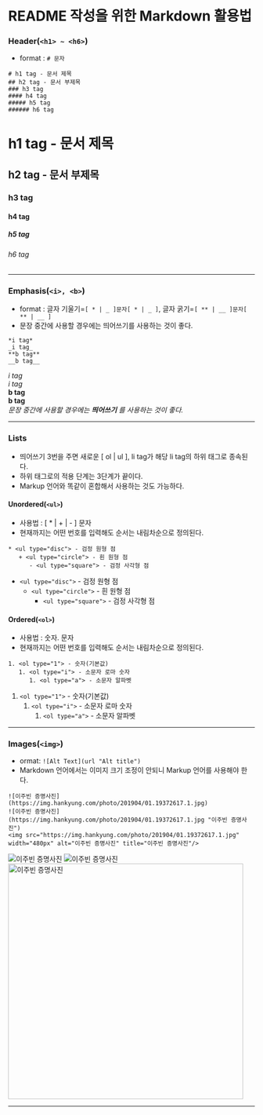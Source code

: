 # README 작성을 위한 Markdown 활용법
### Header(```<h1> ~ <h6>```)
* format : ```# 문자```
```
# h1 tag - 문서 제목
## h2 tag - 문서 부제목
### h3 tag
#### h4 tag
##### h5 tag
###### h6 tag
```
# h1 tag - 문서 제목
## h2 tag - 문서 부제목
### h3 tag
#### h4 tag
##### h5 tag
###### h6 tag

***

### Emphasis(```<i>, <b>```)
* format : 글자 기울기=```[ * | _ ]문자[ * | _ ]```, 글자 굵기=```[ ** | __ ]문자[ ** | __ ]```
* 문장 중간에 사용할 경우에는 띄어쓰기를 사용하는 것이 좋다.   
```
*i tag*
_i tag_
**b tag**
__b tag__
```
*i tag*   
_i tag_   
**b tag**   
__b tag__   
_문장 중간에 사용할 경우에는 **띄어쓰기** 를 사용하는 것이 좋다._

***

### Lists
* 띄어쓰기 3번을 주면 새로운 [ ol | ul ], li tag가 해당 li tag의 하위 태그로 종속된다.
* 하위 태그로의 적용 단계는 3단계가 끝이다.
* Markup 언어와 똑같이 혼합해서 사용하는 것도 가능하다.

#### Unordered(```<ul>```)
* 사용법 : [ * | + | - ] 문자
* 현재까지는 어떤 번호를 입력해도 순서는 내림차순으로 정의된다.
```
* <ul type="disc"> - 검정 원형 점
   + <ul type="circle"> - 흰 원형 점
      - <ul type="square"> - 검정 사각형 점
```
* ```<ul type="disc">``` - 검정 원형 점
   + ```<ul type="circle">``` - 흰 원형 점
      - ```<ul type="square">``` - 검정 사각형 점
   
#### Ordered(```<ol>```)
* 사용법 : 숫자. 문자
* 현재까지는 어떤 번호를 입력해도 순서는 내림차순으로 정의된다.
```
1. <ol type="1"> - 숫자(기본값)
   1. <ol type="i"> - 소문자 로마 숫자
      1. <ol type="a"> - 소문자 알파벳
```
1. ```<ol type="1">``` - 숫자(기본값)
   1. ```<ol type="i">``` - 소문자 로마 숫자
      1. ```<ol type="a">``` - 소문자 알파벳

***

### Images(```<img>```)
* ormat: ```![Alt Text](url "Alt title")```
* Markdown 언어에서는 이미지 크기 조정이 안되니 Markup 언어를 사용해야 한다.
```
![이주빈 증명사진](https://img.hankyung.com/photo/201904/01.19372617.1.jpg)
![이주빈 증명사진](https://img.hankyung.com/photo/201904/01.19372617.1.jpg "이주빈 증명사진")
<img src="https://img.hankyung.com/photo/201904/01.19372617.1.jpg" width="480px" alt="이주빈 증명사진" title="이주빈 증명사진"/>
```
![이주빈 증명사진](https://img.hankyung.com/photo/201904/01.19372617.1.jpg)
![이주빈 증명사진](https://img.hankyung.com/photo/201904/01.19372617.1.jpg "이주빈 증명사진")
<img src="https://img.hankyung.com/photo/201904/01.19372617.1.jpg" width="480px" alt="이주빈 증명사진" title="이주빈 증명사진"/>

***


